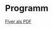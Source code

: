 # Programm
<p><a target="_blank" href="files/Makershop_falzbroschuere_dts.pdf">Flyer als PDF</a></p>